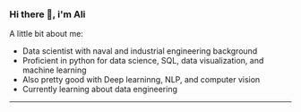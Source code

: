### Hi there 👋, i'm Ali

A little bit about me:

- Data scientist with naval and industrial engineering background
- Proficient in python for data science, SQL, data visualization, and machine learning
- Also pretty good with Deep learninng, NLP, and computer vision
- Currently learning about data engineering

---

